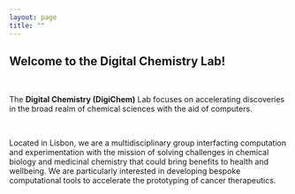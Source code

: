```yaml
---
layout: page
title: ""
---
```


## Welcome to the Digital Chemistry Lab!

<br />

The **Digital Chemistry (DigiChem)** Lab focuses on accelerating discoveries in the broad realm of chemical sciences with the aid of computers.

<br />

Located in Lisbon, we are a multidisciplinary group interfacting computation and experimentation with the mission of solving challenges in chemical biology and medicinal chemistry that could bring benefits to health and wellbeing. We are particularly interested in developing bespoke computational tools to accelerate the prototyping of cancer therapeutics.
